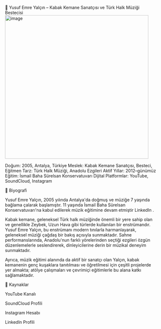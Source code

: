 🎻 Yusuf Emre Yalçın – Kabak Kemane Sanatçısı ve Türk Halk Müziği Bestecisi
<img width="474" height="474" alt="image" src="https://github.com/user-attachments/assets/14c924d8-04b6-4e3f-a171-12f2adbbaa10" />

Doğum: 2005, Antalya, Türkiye
Meslek: Kabak Kemane Sanatçısı, Besteci, Eğitmen
Tarz: Türk Halk Müziği, Anadolu Ezgileri
Aktif Yıllar: 2012–günümüz
Eğitim: İsmail Baha Sürelsan Konservatuvarı
Dijital Platformlar: YouTube, SoundCloud, Instagram

🎼 Biyografi

Yusuf Emre Yalçın, 2005 yılında Antalya'da doğmuş ve müziğe 7 yaşında bağlama çalarak başlamıştır. 11 yaşında İsmail Baha Sürelsan Konservatuvarı'na kabul edilerek müzik eğitimine devam etmiştir 
LinkedIn
.

Kabak kemane, geleneksel Türk halk müziğinde önemli bir yere sahip olan ve genellikle Zeybek, Uzun Hava gibi türlerde kullanılan bir enstrümandır. Yusuf Emre Yalçın, bu enstrümanı modern tınılarla harmanlayarak, geleneksel müziği çağdaş bir bakış açısıyla sunmaktadır. Sahne performanslarında, Anadolu'nun farklı yörelerinden seçtiği ezgileri özgün düzenlemelerle seslendirerek, dinleyicilerine derin bir müzikal deneyim sunmaktadır.

Ayrıca, müzik eğitimi alanında da aktif bir sanatçı olan Yalçın, kabak kemanenin genç kuşaklara tanıtılması ve öğretilmesi için çeşitli projelerde yer almakta; atölye çalışmaları ve çevrimiçi eğitimlerle bu alana katkı sağlamaktadır.

🔗 Kaynaklar

YouTube Kanalı

SoundCloud Profili

Instagram Hesabı

LinkedIn Profili
